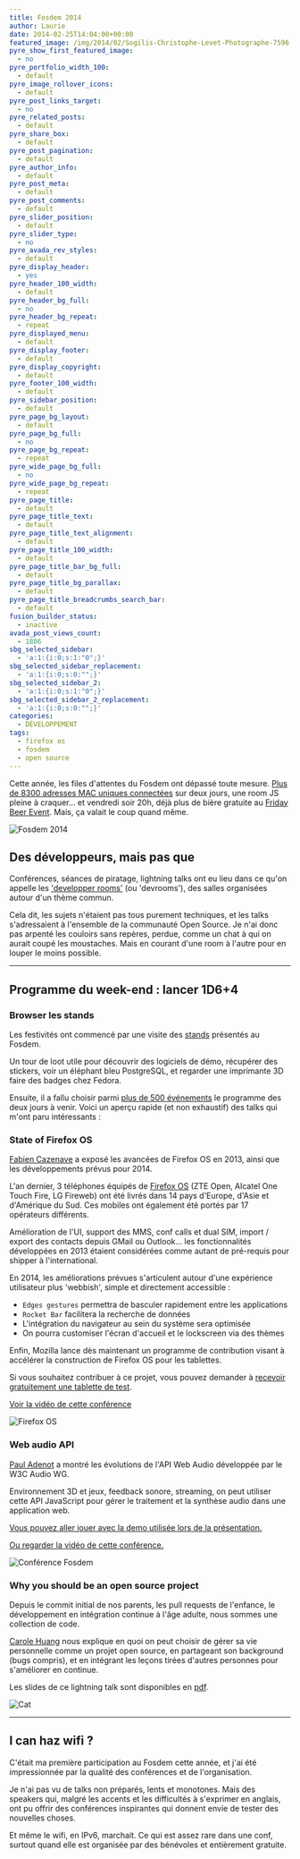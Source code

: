 ```yaml
---
title: Fosdem 2014
author: Laurie
date: 2014-02-25T14:04:00+00:00
featured_image: /img/2014/02/Sogilis-Christophe-Levet-Photographe-7596.jpg
pyre_show_first_featured_image:
  - no
pyre_portfolio_width_100:
  - default
pyre_image_rollover_icons:
  - default
pyre_post_links_target:
  - no
pyre_related_posts:
  - default
pyre_share_box:
  - default
pyre_post_pagination:
  - default
pyre_author_info:
  - default
pyre_post_meta:
  - default
pyre_post_comments:
  - default
pyre_slider_position:
  - default
pyre_slider_type:
  - no
pyre_avada_rev_styles:
  - default
pyre_display_header:
  - yes
pyre_header_100_width:
  - default
pyre_header_bg_full:
  - no
pyre_header_bg_repeat:
  - repeat
pyre_displayed_menu:
  - default
pyre_display_footer:
  - default
pyre_display_copyright:
  - default
pyre_footer_100_width:
  - default
pyre_sidebar_position:
  - default
pyre_page_bg_layout:
  - default
pyre_page_bg_full:
  - no
pyre_page_bg_repeat:
  - repeat
pyre_wide_page_bg_full:
  - no
pyre_wide_page_bg_repeat:
  - repeat
pyre_page_title:
  - default
pyre_page_title_text:
  - default
pyre_page_title_text_alignment:
  - default
pyre_page_title_100_width:
  - default
pyre_page_title_bar_bg_full:
  - default
pyre_page_title_bg_parallax:
  - default
pyre_page_title_breadcrumbs_search_bar:
  - default
fusion_builder_status:
  - inactive
avada_post_views_count:
  - 1806
sbg_selected_sidebar:
  - 'a:1:{i:0;s:1:"0";}'
sbg_selected_sidebar_replacement:
  - 'a:1:{i:0;s:0:"";}'
sbg_selected_sidebar_2:
  - 'a:1:{i:0;s:1:"0";}'
sbg_selected_sidebar_2_replacement:
  - 'a:1:{i:0;s:0:"";}'
categories:
  - DÉVELOPPEMENT
tags:
  - firefox os
  - fosdem
  - open source
---
```


Cette année, les files d'attentes du Fosdem ont dépassé toute mesure. [Plus de 8300 adresses MAC uniques connectées](https://lh4.googleusercontent.com/-SeFzR8wU6Gk/Uu5919IbAEI/AAAAAAAAZ3g/Qh48-Bl8NWI/w954-h716-no/IMG_20140202_180257.jpg) sur deux jours, une room JS pleine à craquer… et vendredi soir 20h, déjà plus de bière gratuite au [Friday Beer Event](https://fosdem.org/2014/practical/beerevent/). Mais, ça valait le coup quand même.

![Fosdem 2014](http://65.media.tumblr.com/0c2d39d437a25a25951801addf7dfb42/tumblr_inline_n170upPzDl1qaq4v9.png)

<!-- more -->

## Des développeurs, mais pas que

Conférences, séances de piratage, lightning talks ont eu lieu dans ce qu'on appelle les ['developper rooms'](https://fosdem.org/2014/schedule/rooms/) (ou 'devrooms'), des salles organisées autour d'un thème commun.

Cela dit, les sujets n'étaient pas tous purement techniques, et les talks s'adressaient à l'ensemble de la communauté Open Source. Je n'ai donc pas arpenté les couloirs sans repères, perdue, comme un chat à qui on aurait coupé les moustaches. Mais en courant d'une room à l'autre pour en louper le moins possible.

---

## Programme du week-end : lancer 1D6+4

### Browser les stands

Les festivités ont commencé par une visite des [stands](https://fosdem.org/2014/stands/) présentés au Fosdem.

Un tour de loot utile pour découvrir des logiciels de démo, récupérer des stickers, voir un éléphant bleu PostgreSQL, et regarder une imprimante 3D faire des badges chez Fedora.

Ensuite, il a fallu choisir parmi [plus de 500 événements](https://fosdem.org/2014/schedule/) le programme des deux jours à venir. Voici un aperçu rapide (et non exhaustif) des talks qui m'ont paru intéressants :

### State of Firefox OS

[Fabien Cazenave](https://twitter.com/fabi1cazenave) a exposé les avancées de Firefox OS en 2013, ainsi que les développements prévus pour 2014.

L'an dernier, 3 téléphones équipés de [Firefox OS](http://www.mozilla.org/en-US/firefox/os/) (ZTE Open, Alcatel One Touch Fire, LG Fireweb) ont été livrés dans 14 pays d'Europe, d'Asie et d'Amérique du Sud. Ces mobiles ont également été portés par 17 opérateurs différents.

Amélioration de l'UI, support des MMS, conf calls et dual SIM, import / export des contacts depuis GMail ou Outlook… les fonctionnalités développées en 2013 étaient considérées comme autant de pré-requis pour shipper à l'international.

En 2014, les améliorations prévues s'articulent autour d'une expérience utilisateur plus 'webbish', simple et directement accessible :

- `Edges gestures` permettra de basculer rapidement entre les applications
- `Rocket Bar` facilitera la recherche de données
- L'intégration du navigateur au sein du système sera optimisée
- On pourra customiser l'écran d'accueil et le lockscreen via des thèmes

Enfin, Mozilla lance dès maintenant un programme de contribution visant à accélérer la construction de Firefox OS pour les tablettes.

Si vous souhaitez contribuer à ce projet, vous pouvez demander à [recevoir gratuitement une tablette de test](https://hacks.mozilla.org/2014/01/mozilla-launches-contribution-program-to-help-deliver-firefox-os-to-tablets/).

[Voir la vidéo de cette conférence](http://bit.ly/1oQKrqM)

![Firefox OS](http://67.media.tumblr.com/b7d898f448755d4d506047be7e6e8a5f/tumblr_inline_n170vkxzDI1qaq4v9.jpg)

### Web audio API

[Paul Adenot](https://twitter.com/padenot) a montré les évolutions de l'API Web Audio développée par le W3C Audio WG.

Environnement 3D et jeux, feedback sonore, streaming, on peut utiliser cette API JavaScript pour gérer le traitement et la synthèse audio dans une application web.

[Vous pouvez aller jouer avec la demo utilisée lors de la présentation.](http://webaudioplayground.appspot.com/)

[Ou regarder la vidéo de cette conférence.](http://bit.ly/1msBghE)

![Conférence Fosdem](http://65.media.tumblr.com/f78604569ba9c5f07d470f0e726fd83f/tumblr_inline_n170x3opbV1qaq4v9.png)

### Why you should be an open source project

Depuis le commit initial de nos parents, les pull requests de l'enfance, le développement en intégration continue à l'âge adulte, nous sommes une collection de code.

[Carole Huang](https://twitter.com/thisiscaroltoo) nous explique en quoi on peut choisir de gérer sa vie personnelle comme un projet open source, en partageant son background (bugs compris), et en intégrant les leçons tirées d'autres personnes pour s'améliorer en continue.

Les slides de ce lightning talk sont disponibles en [pdf](https://fosdem.org/2014/schedule/event/you_os/attachments/slides/400/export/events/attachments/you_os/slides/400/why_open_source_project.pdf).

![Cat](http://67.media.tumblr.com/b672cc586c63c266627ded86bc909771/tumblr_inline_n170wdtKYY1qaq4v9.jpg)

---

## I can haz wifi ?

C'était ma première participation au Fosdem cette année, et j'ai été impressionnée par la qualité des conférences et de l'organisation.

Je n'ai pas vu de talks non préparés, lents et monotones. Mais des speakers qui, malgré les accents et les difficultés à s'exprimer en anglais, ont pu offrir des conférences inspirantes qui donnent envie de tester des nouvelles choses.

Et même le wifi, en IPv6, marchait. Ce qui est assez rare dans une conf, surtout quand elle est organisée par des bénévoles et entièrement gratuite.
